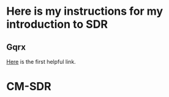 # Here is my instructions for my introduction to SDR
## Gqrx
[Here](https://www.gqrx.dk/download/gqrx-sdr-for-the-raspberry-pi) is the first helpful link.
# CM-SDR
